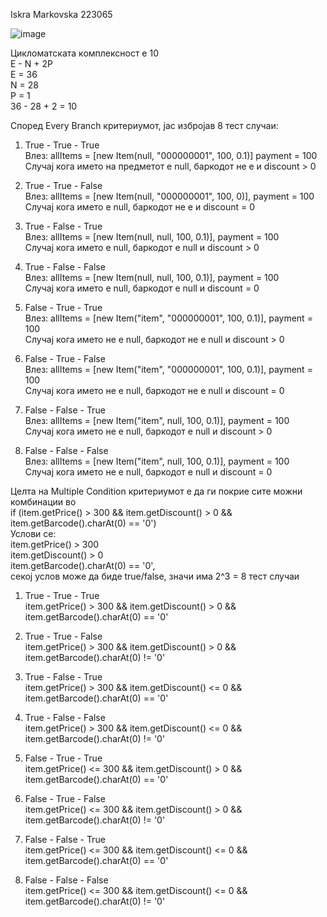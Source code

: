 Iskra Markovska 223065

![image](https://github.com/iskramarkovska/SI_2024_lab2_223065/assets/120428909/e0bc9ab1-2398-4436-8372-07b95b12093f)

Цикломатската комплексност е 10  
E - N + 2P   
E = 36  
N = 28  
P = 1  
36 - 28 + 2 = 10  
  
Според Every Branch критериумот, јас избројав 8 тест случаи:  
  
1. True - True - True  
Влез: allItems = [new Item(null, "000000001", 100, 0.1)] payment = 100  
Случај кога името на предметот е null, баркодот не е и discount > 0  
  
2. True - True - False  
Влез: allItems = [new Item(null, "000000001", 100, 0)], payment = 100  
Случај кога името е null, баркодот не е и discount = 0  
  
3. True - False - True  
Влез: allItems = [new Item(null, null, 100, 0.1)], payment = 100  
Случај кога името е null, баркодот е null и discount > 0  
  
4. True - False - False   
Влез: allItems = [new Item(null, null, 100, 0.1)], payment = 100  
Случај кога името е null, баркодот е null и discount = 0  
  
5. False - True - True  
Влез: allItems = [new Item("item", "000000001", 100, 0.1)], payment = 100  
Случај кога името не е null, баркодот не е null и discount > 0  
  
6. False - True - False  
Влез: allItems = [new Item("item", "000000001", 100, 0.1)], payment = 100  
Случај кога името не е null, баркодот не е null и discount = 0  
  
7. False - False - True  
Влез: allItems = [new Item("item", null, 100, 0.1)], payment = 100  
Случај кога името не е null, баркодот е null и discount > 0  
  
8. False - False - False  
Влез: allItems = [new Item("item", null, 100, 0.1)], payment = 100  
Случај кога името не е null, баркодот е null и discount = 0
  
  
Целта на Multiple Condition критериумот е да ги покрие сите можни комбинации во  
if (item.getPrice() > 300 && item.getDiscount() > 0 && item.getBarcode().charAt(0) == '0')  
Услови се:  
item.getPrice() > 300  
item.getDiscount() > 0  
item.getBarcode().charAt(0) == '0',  
секој услов може да биде true/false, значи има 2^3 = 8 тест случаи  
  
1. True - True - True  
item.getPrice() > 300 && item.getDiscount() > 0 && item.getBarcode().charAt(0) == '0'  
  
2. True - True - False  
item.getPrice() > 300 && item.getDiscount() > 0 && item.getBarcode().charAt(0) != '0'  
  
3. True - False - True  
item.getPrice() > 300 && item.getDiscount() <= 0 && item.getBarcode().charAt(0) == '0'  
  
4. True - False - False  
item.getPrice() > 300 && item.getDiscount() <= 0 && item.getBarcode().charAt(0) != '0'  
  
5. False - True - True  
item.getPrice() <= 300 && item.getDiscount() > 0 && item.getBarcode().charAt(0) == '0'  
  
6. False - True - False  
item.getPrice() <= 300 && item.getDiscount() > 0 && item.getBarcode().charAt(0) != '0'  
  
7. False - False - True  
item.getPrice() <= 300 && item.getDiscount() <= 0 && item.getBarcode().charAt(0) == '0'  
  
8. False - False - False  
item.getPrice() <= 300 && item.getDiscount() <= 0 && item.getBarcode().charAt(0) != '0'  
